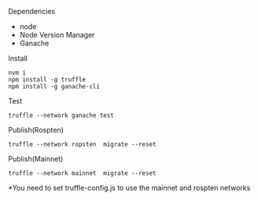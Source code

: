 Dependencies
- node
- Node Version Manager
- Ganache

Install
```
nvm i
npm install -g truffle
npm install -g ganache-cli
```


Test
```
truffle --network ganache test
```

Publish(Rospten)
```
truffle --network ropsten  migrate --reset
```

Publish(Mainnet)
```
truffle --network mainnet  migrate --reset
```

*You need to set  truffle-config.js to use the mainnet and rospten networks

